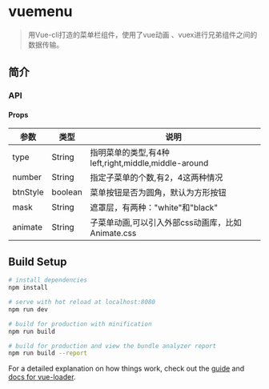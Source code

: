 # vuemenu

> 用Vue-cli打造的菜单栏组件，使用了vue动画 、vuex进行兄弟组件之间的数据传输。
## 简介
### API
#### Props

参数 | 类型 | 说明
---|---|---
type | String | 指明菜单的类型,有4种left,right,middle,middle-around
number | String | 指定子菜单的个数,有2，4这两种情况
btnStyle | boolean | 菜单按钮是否为圆角，默认为方形按钮
mask	|String	|遮罩层，有两种："white"和"black"
animate	| String |	子菜单动画,可以引入外部css动画库，比如Animate.css


## Build Setup

``` bash
# install dependencies
npm install

# serve with hot reload at localhost:8080
npm run dev

# build for production with minification
npm run build

# build for production and view the bundle analyzer report
npm run build --report
```

For a detailed explanation on how things work, check out the [guide](http://vuejs-templates.github.io/webpack/) and [docs for vue-loader](http://vuejs.github.io/vue-loader).
